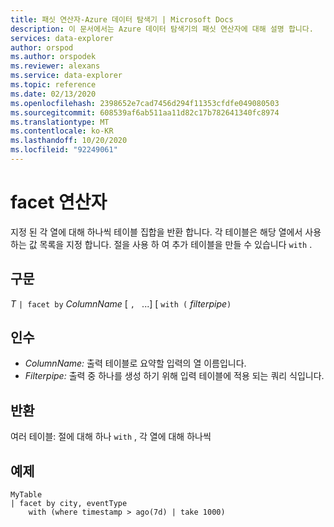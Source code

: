 ```yaml
---
title: 패싯 연산자-Azure 데이터 탐색기 | Microsoft Docs
description: 이 문서에서는 Azure 데이터 탐색기의 패싯 연산자에 대해 설명 합니다.
services: data-explorer
author: orspod
ms.author: orspodek
ms.reviewer: alexans
ms.service: data-explorer
ms.topic: reference
ms.date: 02/13/2020
ms.openlocfilehash: 2398652e7cad7456d294f11353cfdfe049080503
ms.sourcegitcommit: 608539af6ab511aa11d82c17b782641340fc8974
ms.translationtype: MT
ms.contentlocale: ko-KR
ms.lasthandoff: 10/20/2020
ms.locfileid: "92249061"
---
```

# <a name="facet-operator"></a>facet 연산자

지정 된 각 열에 대해 하나씩 테이블 집합을 반환 합니다.
각 테이블은 해당 열에서 사용 하는 값 목록을 지정 합니다.
절을 사용 하 여 추가 테이블을 만들 수 있습니다 `with` .

## <a name="syntax"></a>구문

*T* `| facet by` *ColumnName* [ `, ` ...] [ `with (` *filterpipe*`)`

## <a name="arguments"></a>인수

* *ColumnName:* 출력 테이블로 요약할 입력의 열 이름입니다.
* *Filterpipe:* 출력 중 하나를 생성 하기 위해 입력 테이블에 적용 되는 쿼리 식입니다.

## <a name="returns"></a>반환

여러 테이블: 절에 대해 하나 `with` , 각 열에 대해 하나씩

## <a name="example"></a>예제

```kusto
MyTable 
| facet by city, eventType 
    with (where timestamp > ago(7d) | take 1000)
```